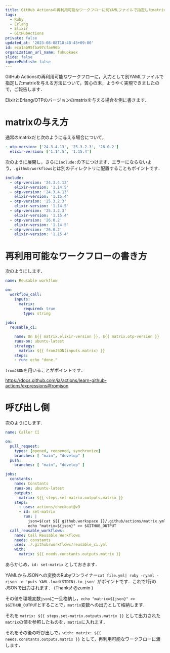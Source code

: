```yaml
---
title: GitHub Actionsの再利用可能なワークフローに別YAMLファイルで指定したmatrixを与えたい場合
tags:
  - Ruby
  - Erlang
  - Elixir
  - GitHubActions
private: false
updated_at: '2023-08-08T18:48:45+09:00'
id: eca1ab95fba97cfae96b
organization_url_name: fukuokaex
slide: false
ignorePublish: false
---
```

GitHub Actionsの再利用可能なワークフローに，入力として別YAMLファイルで指定したmatrixを与える方法について，苦心の末，ようやく実現できましたので，ご報告します．

ElixirとErlang/OTPのバージョンのmatrixを与える場合を例に書きます．

# matrixの与え方

通常のmatrixだと次のように与える場合について，

```yaml:matrix.yml
- otp-version: ['24.3.4.13', '25.3.2.3', '26.0.2']
  elixir-version: ['1.14.5', '1.15.4']
```

次のように展開し，さらに`include:`の下につけます．エラーにならないよう，`.github/workflows`とは別のディレクトリに配置することもポイントです．

```yaml:.github/actions/matrix.yml
include:
  - otp-version: '24.3.4.13'
    elixir-version: '1.14.5'
  - otp-version: '24.3.4.13'
    elixir-version: '1.15.4'
  - otp-version: '25.3.2.3'
    elixir-version: '1.14.5'
  - otp-version: '25.3.2.3'
    elixir-version: '1.15.4'
  - otp-version: '26.0.2'
    elixir-version: '1.14.5'
  - otp-version: '26.0.2'
    elixir-version: '1.15.4'
```


# 再利用可能なワークフローの書き方

次のようにします．

```yaml:.github/workflows/reusable_ci.yml
name: Reusable workflow

on:
  workflow_call:
    inputs:
      matrix:
        required: true
        type: string
      
jobs:
  reusable_ci:

    name: On ${{ matrix.elixir-version }}, ${{ matrix.otp-version }}
    runs-on: ubuntu-latest
    strategy:
      matrix: ${{ fromJSON(inputs.matrix) }}
    steps:
    - run: echo "done."
```

`fromJSON`を用いることがポイントです．

https://docs.github.com/ja/actions/learn-github-actions/expressions#fromjson


# 呼び出し側

次のようにします．

```yaml
name: Caller CI

on:
  pull_request:
    types: [opened, reopened, synchronize]
    branches: [ "main", "develop" ]
  push:
    branches: [ "main", "develop" ]    

jobs:
  constants:
    name: Constants
    runs-on: ubuntu-latest
    outputs:
      matrix: ${{ steps.set-matrix.outputs.matrix }}
    steps:
      - uses: actions/checkout@v3
      - id: set-matrix
        run: |
          json=$(cat ${{ github.workspace }}/.github/actions/matrix.yml| ruby -ryaml -rjson -e 'puts YAML.load(STDIN).to_json')
          echo "matrix=${json}" >> $GITHUB_OUTPUT
  call_reusable_workflows:
    name: Call Reusable Workflows
    needs: constants
    uses: ./.github/workflows/reusable_ci.yml
    with:
      matrix: ${{ needs.constants.outputs.matrix }}
```

あらかじめ，`id: set-matrix` としておきます．

YAMLからJSONへの変換のRubyワンライナー`cat file.yml| ruby -ryaml -rjson -e 'puts YAML.load(STDIN).to_json'` がポイントです．これで1行のJSONで出力されます． (Thanks! @zumin )

その値を環境変数`json`に一旦格納し，`echo "matrix=${json}" >> $GITHUB_OUTPUT`とすることで，`matrix`変数への出力として格納します．

それを `matrix: ${{ steps.set-matrix.outputs.matrix }}` として出力された`matrix`の値を参照したものを，`matrix`に入れます．

それをその後の呼び出しで，`with: matrix: ${{ needs.constants.outputs.matrix }}` として，再利用可能なワークフローに渡します．
